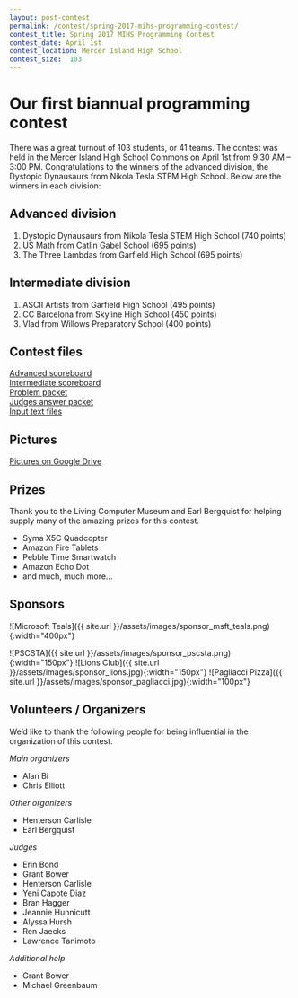 ```yaml
---
layout: post-contest
permalink: /contest/spring-2017-mihs-programming-contest/
contest_title: Spring 2017 MIHS Programming Contest
contest_date: April 1st
contest_location: Mercer Island High School
contest_size:  103
---
```


# Our first biannual programming contest

There was a great turnout of 103 students, or 41 teams. The contest was held in the Mercer Island High School Commons on April 1st from 9:30 AM – 3:00 PM. Congratulations to the winners of the advanced division, the Dystopic Dynausaurs from Nikola Tesla STEM High School.  Below are the winners in each division:

## Advanced division

1. Dystopic Dynausaurs from Nikola Tesla STEM High School (740 points)
2. US Math from Catlin Gabel School (695 points)
3. The Three Lambdas from Garfield High School (695 points)

## Intermediate division

1. ASCII Artists from Garfield High School (495 points)
2. CC Barcelona from Skyline High School (450 points)
3. Vlad from Willows Preparatory School (400 points)

## Contest files

[Advanced scoreboard](http://example.net/)  
[Intermediate scoreboard](http://example.net/)  
[Problem packet](http://example.net/)  
[Judges answer packet](http://example.net/)  
[Input text files](http://example.net/)

## Pictures

[Pictures on Google Drive](http://example.net/)

## Prizes

Thank you to the Living Computer Museum and Earl Bergquist for helping supply many of the amazing prizes for this contest.

 - Syma X5C Quadcopter
 - Amazon Fire Tablets
 - Pebble Time Smartwatch
 - Amazon Echo Dot
 - and much, much more...

## Sponsors

![Microsoft Teals]({{ site.url }}/assets/images/sponsor_msft_teals.png){:width="400px"}

![PSCSTA]({{ site.url }}/assets/images/sponsor_pscsta.png){:width="150px"}
![Lions Club]({{ site.url }}/assets/images/sponsor_lions.jpg){:width="150px"}
![Pagliacci Pizza]({{ site.url }}/assets/images/sponsor_pagliacci.jpg){:width="100px"}

## Volunteers / Organizers

We’d like to thank the following people for being influential in the organization of this contest.

_Main organizers_

- Alan Bi
- Chris Elliott

_Other organizers_

- Henterson Carlisle
- Earl Bergquist

_Judges_

- Erin Bond
- Grant Bower
- Henterson Carlisle
- Yeni Capote Diaz
- Bran Hagger
- Jeannie Hunnicutt
- Alyssa Hursh
- Ren Jaecks
- Lawrence Tanimoto

_Additional help_

- Grant Bower
- Michael Greenbaum
